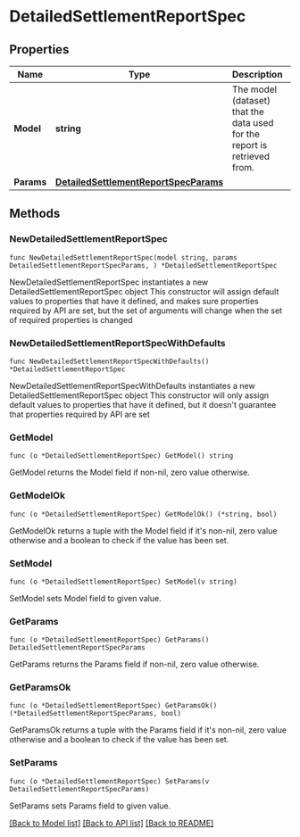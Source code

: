 # DetailedSettlementReportSpec

## Properties

Name | Type | Description | Notes
------------ | ------------- | ------------- | -------------
**Model** | **string** | The model (dataset) that the data used for the report is retrieved from. | 
**Params** | [**DetailedSettlementReportSpecParams**](DetailedSettlementReportSpecParams.md) |  | 

## Methods

### NewDetailedSettlementReportSpec

`func NewDetailedSettlementReportSpec(model string, params DetailedSettlementReportSpecParams, ) *DetailedSettlementReportSpec`

NewDetailedSettlementReportSpec instantiates a new DetailedSettlementReportSpec object
This constructor will assign default values to properties that have it defined,
and makes sure properties required by API are set, but the set of arguments
will change when the set of required properties is changed

### NewDetailedSettlementReportSpecWithDefaults

`func NewDetailedSettlementReportSpecWithDefaults() *DetailedSettlementReportSpec`

NewDetailedSettlementReportSpecWithDefaults instantiates a new DetailedSettlementReportSpec object
This constructor will only assign default values to properties that have it defined,
but it doesn't guarantee that properties required by API are set

### GetModel

`func (o *DetailedSettlementReportSpec) GetModel() string`

GetModel returns the Model field if non-nil, zero value otherwise.

### GetModelOk

`func (o *DetailedSettlementReportSpec) GetModelOk() (*string, bool)`

GetModelOk returns a tuple with the Model field if it's non-nil, zero value otherwise
and a boolean to check if the value has been set.

### SetModel

`func (o *DetailedSettlementReportSpec) SetModel(v string)`

SetModel sets Model field to given value.


### GetParams

`func (o *DetailedSettlementReportSpec) GetParams() DetailedSettlementReportSpecParams`

GetParams returns the Params field if non-nil, zero value otherwise.

### GetParamsOk

`func (o *DetailedSettlementReportSpec) GetParamsOk() (*DetailedSettlementReportSpecParams, bool)`

GetParamsOk returns a tuple with the Params field if it's non-nil, zero value otherwise
and a boolean to check if the value has been set.

### SetParams

`func (o *DetailedSettlementReportSpec) SetParams(v DetailedSettlementReportSpecParams)`

SetParams sets Params field to given value.



[[Back to Model list]](../README.md#documentation-for-models) [[Back to API list]](../README.md#documentation-for-api-endpoints) [[Back to README]](../README.md)


